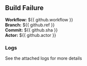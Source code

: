 ## Build Failure

**Workflow:** ${{ github.workflow }}  
**Branch:** ${{ github.ref }}  
**Commit:** ${{ github.sha }}  
**Actor:** ${{ github.actor }}  

### Logs
See the attached logs for more details
